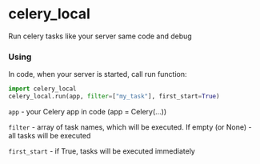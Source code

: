 # celery_local
Run celery tasks like your server same code and debug

### Using

In code, when your server is started, call run function:

```python
import celery_local
celery_local.run(app, filter=["my_task"], first_start=True)
```

``app`` - your Celery app in code (app = Celery(...))

``filter`` - array of task names, which will be executed. If empty (or None) - all tasks will be executed

``first_start`` - if True, tasks will be executed immediately
